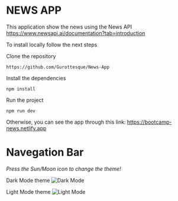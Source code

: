 # NEWS APP 

This application show the news using the News API https://www.newsapi.ai/documentation?tab=introduction

To install locally follow the next steps

Clone the repository

`https://github.com/Gurottesque/News-App`

Install the dependencies

`npm install`

Run the project

`npm run dev`

Otherwise, you can see the app through this link: https://bootcamp-news.netlify.app

# Navegation Bar

*Press the Sun/Moon icon to change the theme!*

Dark Mode theme
![Dark Mode](https://github.com/Gurottesque/News-App/assets/87156289/8b0141e7-6bf5-41a9-9609-cc2ea7bebf51)

Light Mode theme
![Light Mode](https://github.com/Gurottesque/News-App/assets/87156289/c4dec2d1-04e2-4cab-bed5-8625ef6ed7aa)


